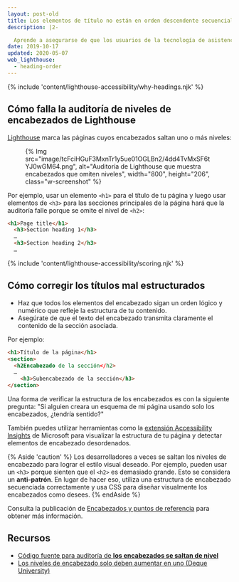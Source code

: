 ```yaml
---
layout: post-old
title: Los elementos de título no están en orden descendente secuencial
description: |2-

  Aprende a asegurarse de que los usuarios de la tecnología de asistencia puedan navegar fácilmente por tu página web estructurando correctamente tus elementos de encabezados.
date: 2019-10-17
updated: 2020-05-07
web_lighthouse:
  - heading-order
---
```


{% include 'content/lighthouse-accessibility/why-headings.njk' %}

## Cómo falla la auditoría de niveles de encabezados de Lighthouse

[Lighthouse](https://developers.google.com/web/tools/lighthouse/) marca las páginas cuyos encabezados saltan uno o más niveles:

<figure class="w-figure">{% Img src="image/tcFciHGuF3MxnTr1y5ue01OGLBn2/4dd4TvMxSF6tYJ0wGM64.png", alt="Auditoría de Lighthouse que muestra encabezados que omiten niveles", width="800", height="206", class="w-screenshot" %}</figure>

Por ejemplo, usar un elemento `<h1>` para el título de tu página y luego usar elementos de `<h3>` para las secciones principales de la página hará que la auditoría falle porque se omite el nivel de `<h2>`:

```html
<h1>Page title</h1>
  <h3>Section heading 1</h3>
  …
  <h3>Section heading 2</h3>
  …
```

{% include 'content/lighthouse-accessibility/scoring.njk' %}

## Cómo corregir los títulos mal estructurados

- Haz que todos los elementos del encabezado sigan un orden lógico y numérico que refleje la estructura de tu contenido.
- Asegúrate de que el texto del encabezado transmita claramente el contenido de la sección asociada.

Por ejemplo:

```html
<h1>Título de la página</h1>
<section>
  <h2Encabezado de la sección</h2>
  …
    <h3>Subencabezado de la sección</h3>
</section>
```

Una forma de verificar la estructura de los encabezados es con la siguiente pregunta: "Si alguien creara un esquema de mi página usando solo los encabezados, ¿tendría sentido?"

También puedes utilizar herramientas como la <a href="https://accessibilityinsights.io/" rel="noopener">extensión Accessibility Insights</a> de Microsoft para visualizar la estructura de tu página y detectar elementos de encabezado desordenados.

{% Aside 'caution' %} Los desarrolladores a veces se saltan los niveles de encabezado para lograr el estilo visual deseado. Por ejemplo, pueden usar un `<h3>` porque sienten que el `<h2>` es demasiado grande. Esto se considera un **anti-patrón**. En lugar de hacer eso, utiliza una estructura de encabezado secuenciada correctamente y usa CSS para diseñar visualmente los encabezados como desees. {% endAside %}

Consulta la publicación de [Encabezados y puntos de referencia](/headings-and-landmarks) para obtener más información.

## Recursos

- <a href="https://github.com/GoogleChrome/lighthouse/blob/master/lighthouse-core/audits/accessibility/heading-order.js" rel="noopener">Código fuente para auditoría de <strong>los encabezados se saltan de nivel</strong></a>
- <a href="https://dequeuniversity.com/rules/axe/3.3/heading-order" rel="noopener">Los niveles de encabezado solo deben aumentar en uno (Deque University)</a>
